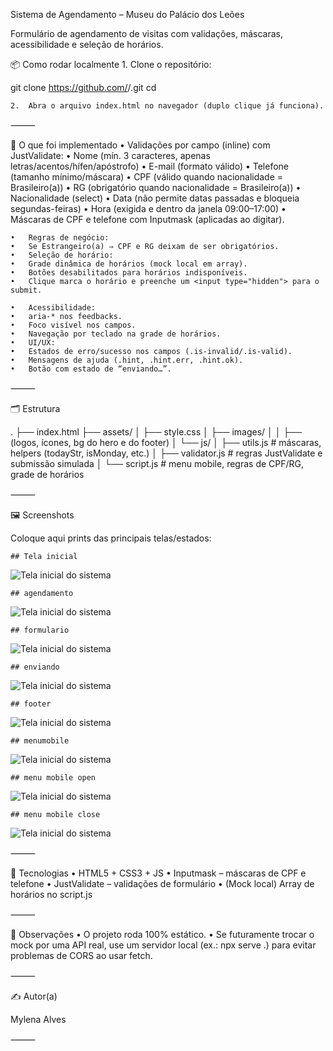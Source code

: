 Sistema de Agendamento – Museu do Palácio dos Leões

Formulário de agendamento de visitas com validações, máscaras, acessibilidade e seleção de horários.

📦 Como rodar localmente
	1.	Clone o repositório:

git clone https://github.com/<MylenaLuz>/<desafio-ati-ma>.git
cd <desafio-ati-ma>


	2.	Abra o arquivo index.html no navegador (duplo clique já funciona).

⸻

🧩 O que foi implementado
	•	Validações por campo (inline) com JustValidate:
	•	Nome (mín. 3 caracteres, apenas letras/acentos/hífen/apóstrofo)
	•	E-mail (formato válido)
	•	Telefone (tamanho mínimo/máscara)
	•	CPF (válido quando nacionalidade = Brasileiro(a))
	•	RG (obrigatório quando nacionalidade = Brasileiro(a))
	•	Nacionalidade (select)
	•	Data (não permite datas passadas e bloqueia segundas-feiras)
	•	Hora (exigida e dentro da janela 09:00–17:00)
	•	Máscaras de CPF e telefone com Inputmask (aplicadas ao digitar).

	•	Regras de negócio:
	•	Se Estrangeiro(a) ⇒ CPF e RG deixam de ser obrigatórios.
	•	Seleção de horário:
	•	Grade dinâmica de horários (mock local em array).
	•	Botões desabilitados para horários indisponíveis.
	•	Clique marca o horário e preenche um <input type="hidden"> para o submit.
    
	•	Acessibilidade:
	•	aria-* nos feedbacks.
	•	Foco visível nos campos.
	•	Navegação por teclado na grade de horários.
	•	UI/UX:
	•	Estados de erro/sucesso nos campos (.is-invalid/.is-valid).
	•	Mensagens de ajuda (.hint, .hint.err, .hint.ok).
	•	Botão com estado de “enviando…”.

⸻

🗂️ Estrutura

.
├── index.html
├── assets/
│   ├── style.css
│   ├── images/
│   │   ├── (logos, ícones, bg do hero e do footer)
│   └── js/
│       ├── utils.js        # máscaras, helpers (todayStr, isMonday, etc.)
│       ├── validator.js    # regras JustValidate e submissão simulada
│       └── script.js       # menu mobile, regras de CPF/RG, grade de horários


⸻

🖼️ Screenshots

Coloque aqui prints das principais telas/estados:

	## Tela inicial

![Tela inicial do sistema](./assets/images/telaInicial.png)

	## agendamento

![Tela inicial do sistema](./assets/images/agendamento.png)

	## formulario

![Tela inicial do sistema](./assets/images/Fomulario.png)


	## enviando

![Tela inicial do sistema](./assets/images/enviando.png)

	## footer

![Tela inicial do sistema](./assets/images/footer.png)

	## menumobile

![Tela inicial do sistema](./assets/images/menumobileok.png)

    ## menu mobile open

![Tela inicial do sistema](./assets/images/menumobileus.png)

    ## menu mobile close

![Tela inicial do sistema](./assets/images/footermobile.png)

⸻

🔧 Tecnologias
	•	HTML5 + CSS3 + JS
	•	Inputmask – máscaras de CPF e telefone
	•	JustValidate – validações de formulário
	•	(Mock local) Array de horários no script.js

⸻

🚦 Observações
	•	O projeto roda 100% estático.
	•	Se futuramente trocar o mock por uma API real, use um servidor local (ex.: npx serve .) para evitar problemas de CORS ao usar fetch.

⸻

✍️ Autor(a)

Mylena Alves 

⸻
